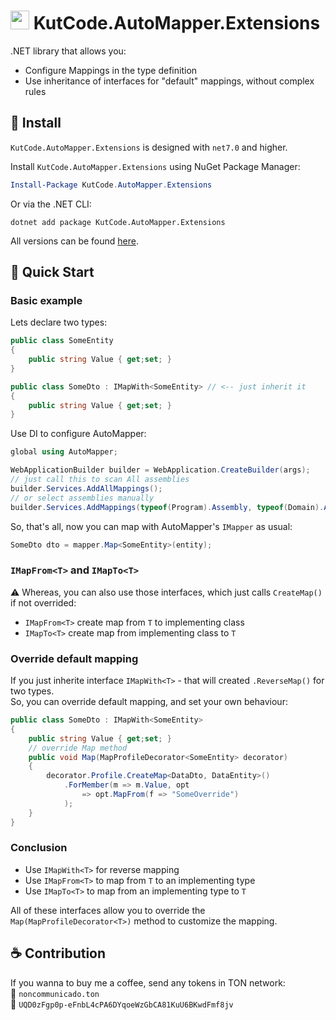 # <img src="./img/icon.png" style="width: 30px" /> KutCode.AutoMapper.Extensions

.NET library that allows you:    
- Configure Mappings in the type definition
- Use inheritance of interfaces for "default" mappings, without complex rules

## 📜 Install

`KutCode.AutoMapper.Extensions` is designed with `net7.0` and higher.

Install `KutCode.AutoMapper.Extensions` using NuGet Package Manager:

```powershell
Install-Package KutCode.AutoMapper.Extensions
```

Or via the .NET CLI:

```shell
dotnet add package KutCode.AutoMapper.Extensions
```

All versions can be found [here](https://www.nuget.org/packages/KutCode.AutoMapper.Extensions/).


## 🚀 Quick Start

### Basic example
Lets declare two types:
```csharp
public class SomeEntity
{
    public string Value { get;set; }
}

public class SomeDto : IMapWith<SomeEntity> // <-- just inherit it
{
    public string Value { get;set; }
}
```
Use DI to configure AutoMapper:
```csharp
global using AutoMapper;

WebApplicationBuilder builder = WebApplication.CreateBuilder(args);
// just call this to scan All assemblies
builder.Services.AddAllMappings();
// or select assemblies manually
builder.Services.AddMappings(typeof(Program).Assembly, typeof(Domain).Assembly);
```
So, that's all, now you can map with AutoMapper's `IMapper` as usual:
```csharp
SomeDto dto = mapper.Map<SomeEntity>(entity);
```
### `IMapFrom<T>` and `IMapTo<T>`
⚠️ Whereas, you can also use those interfaces, which just calls `CreateMap()` if not overrided:
- `IMapFrom<T>` create map from `T` to implementing class
- `IMapTo<T>` create map from implementing class to `T`

### Override default mapping
If you just inherite interface `IMapWith<T>` - that will created `.ReverseMap()` for two types.  
So, you can override default mapping, and set your own behaviour:
```csharp
public class SomeDto : IMapWith<SomeEntity>
{
    public string Value { get;set; }
    // override Map method
    public void Map(MapProfileDecorator<SomeEntity> decorator)
    {
        decorator.Profile.CreateMap<DataDto, DataEntity>()
            .ForMember(m => m.Value, opt 
                => opt.MapFrom(f => "SomeOverride")
            );
    }
}
```

### Conclusion

- Use `IMapWith<T>` for reverse mapping
- Use `IMapFrom<T>` to map from `T` to an implementing type
- Use `IMapTo<T>` to map from an implementing type to `T`

All of these interfaces allow you to override the `Map(MapProfileDecorator<T>)` method to customize the mapping.


## ☕ Contribution

If you wanna to buy me a coffee, send any tokens in TON network:  
💎 `noncommunicado.ton`  
💎 `UQD0zFgp0p-eFnbL4cPA6DYqoeWzGbCA81KuU6BKwdFmf8jv`

